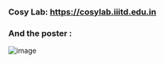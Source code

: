 ### Cosy Lab: https://cosylab.iiitd.edu.in 
### And the poster :
![image](https://github.com/Vickey21299/recipe_db-chatbox/assets/108173950/50ea3f91-bf98-4d06-babc-8a6029cd0252)

